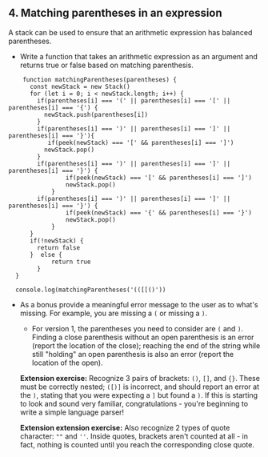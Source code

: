 ## 4. Matching parentheses in an expression
A stack can be used to ensure that an arithmetic expression has balanced parentheses. 
- Write a function that takes an arithmetic expression as an argument and returns true or false based on matching parenthesis. 
````
    function matchingParentheses(parentheses) {
      const newStack = new Stack()
      for (let i = 0; i < newStack.length; i++) {
        if(parentheses[i] === '(' || parentheses[i] === '[' || parentheses[i] === '{') {
          newStack.push(parentheses[i])
        }
        if(parentheses[i] === ')' || parentheses[i] === ']' || parentheses[i] === '}'){
           if(peek(newStack) === '[' && parentheses[i] === ']')  
          newStack.pop()
        }
        if(parentheses[i] === ')' || parentheses[i] === ']' || parentheses[i] === '}') {
                if(peek(newStack) === '[' && parentheses[i] === ']')
                newStack.pop()
            }
        if(parentheses[i] === ')' || parentheses[i] === ']' || parentheses[i] === '}') {
                if(peek(newStack) === '{' && parentheses[i] === '}')
                newStack.pop()
            }
      } 
      if(!newStack) {
        return false
      }  else {
            return true
        }
  }
  
  console.log(matchingParentheses('(([[()'))
  ````
- As a bonus provide a meaningful error message to the user as to what's missing. For example, you are missing a `(` or missing a `)`.

    - For version 1, the parentheses you need to consider are `(` and `)`. Finding a close parenthesis without an open parenthesis is an error (report the location of the close); reaching the end of the string while still "holding" an open parenthesis is also an error (report the location of the open).

    <b>Extension exercise:</b> Recognize 3 pairs of brackets: `()`, `[]`, and `{}`. These must be correctly nested; `([)]` is incorrect, and should report an error at the `)`, stating that you were expecting a `]` but found a `)`. If this is starting to look and sound very familiar, congratulations - you're beginning to write a simple language parser!

    <b>Extension extension exercise:</b> Also recognize 2 types of quote character: `""` and `''`. Inside quotes, brackets aren't counted at all - in fact, nothing is counted until you reach the corresponding close quote.
    
    
